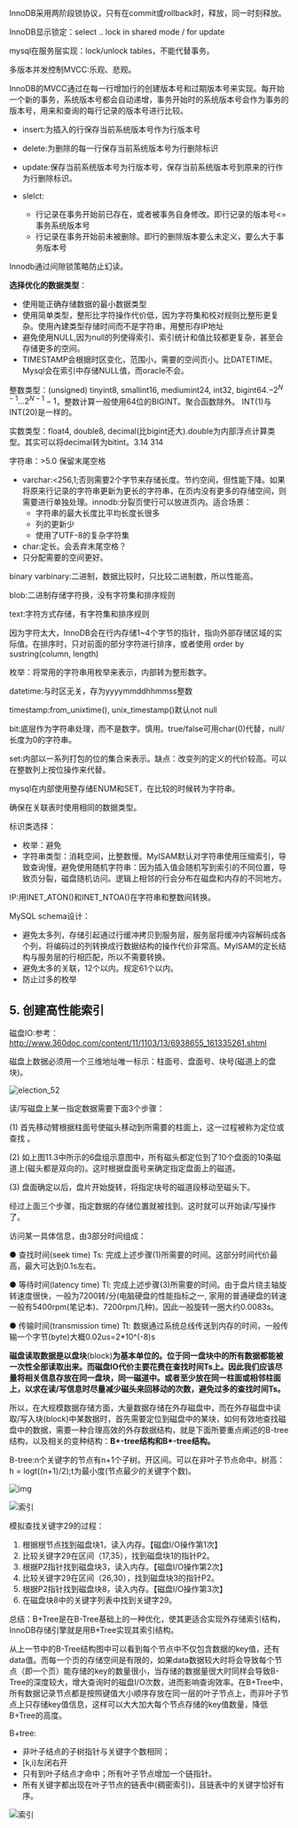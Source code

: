 

InnoDB采用两阶段锁协议，只有在commit或rollback时，释放，同一时刻释放。

InnoDB显示锁定：select .. lock in shared mode / for update

mysql在服务层实现：lock/unlock tables，不能代替事务。

多版本并发控制MVCC:乐观、悲观。

InnoDB的MVCC通过在每一行增加行的创建版本号和过期版本号来实现。每开始一个新的事务，系统版本号都会自动递增，事务开始时的系统版本号会作为事务的版本号，用来和查询的每行记录的版本号进行比较。

- insert:为插入的行保存当前系统版本号作为行版本号
- delete:为删除的每一行保存当前系统版本号为行删除标识
- update:保存当前系统版本号为行版本号，保存当前系统版本号到原来的行作为行删除标识。


- slelct:
  - 行记录在事务开始前已存在，或者被事务自身修改。即行记录的版本号<=事务系统版本号
  - 行记录在事务开始前未被删除。即行的删除版本要么未定义，要么大于事务版本号

Innodb通过间隙锁策略防止幻读。

**选择优化的数据类型**：

- 使用能正确存储数据的最小数据类型
- 使用简单类型，整形比字符操作代价低，因为字符集和校对规则比整形更复杂。使用內建类型存储时间而不是字符串，用整形存IP地址
- 避免使用NULL,因为null的列使得索引、索引统计和值比较都更复杂，甚至会存储更多的空间。
- TIMESTAMP会根据时区变化，范围小，需要的空间页小。比DATETIME。Mysql会在索引中存储NULL值，而oracle不会。

整数类型：(unsigned) tinyint8, smallint16, mediumint24, int32, bigint64.$-2^{N-1} ... 2^{N-1}-1$，整数计算一般使用64位的BIGINT。聚合函数除外。 INT(1)与INT(20)是一样的。

实数类型：float4, double8, decimal(比bigint还大).double为内部浮点计算类型。其实可以将decimal转为bitint。3.14 314

字符串：>5.0 保留末尾空格

- varchar:<256,1;否则需要2个字节来存储长度。节约空间，但性能下降。如果将原来行记录的字符串更新为更长的字符串，在页内没有更多的存储空间，则需要进行单独处理。innodb:分裂页使行可以放进页内。适合场景：
  - 字符串的最大长度比平均长度长很多
  - 列的更新少
  - 使用了UTF-8的复杂字符集
- char:定长。会丢弃末尾空格？
- 只分配需要的空间更好。

binary varbinary:二进制，数据比较时，只比较二进制数，所以性能高。

blob:二进制存储字符换，没有字符集和排序规则

text:字符方式存储，有字符集和排序规则

因为字符太大，InnoDB会在行内存储1~4个字节的指针，指向外部存储区域的实际值。在排序时，只对前面的部分字符进行排序，或者使用 order by sustring(column, length)

枚举：将常用的字符串用枚举来表示，内部转为整形数字。

datetime:与时区无关，存为yyyymmddhhmmss整数

timestamp:from_unixtime(), unix_timestamp()默认not null

bit:底层作为字符串处理，而不是数字。慎用。true/false可用char(0)代替，null/长度为0的字符串。

set:内部以一系列打包的位的集合来表示。缺点：改变列的定义的代价较高。可以在整数列上按位操作来代替。

mysql在内部使用整存储ENUM和SET，在比较的时候转为字符串。

确保在关联表时使用相同的数据类型。

标识类选择：

- 枚举：避免
- 字符串类型：消耗空间，比整数慢。MyISAM默认对字符串使用压缩索引，导致查询慢。避免使用随机字符串：因为插入值会随机写到索引的不同位置，导致页分裂，磁盘随机访问。逻辑上相邻的行会分布在磁盘和内存的不同地方。

IP:用INET_ATON()和INET_NTOA()在字符串和整数间转换。

MySQL schema设计：

- 避免太多列，存储引起通过行缓冲拷贝到服务层，服务层将缓冲内容解码成各个列，将编码过的列转换成行数据结构的操作代价非常高。MyISAM的定长结构与服务层的行相匹配，所以不需要转换。
- 避免太多的关联，12个以内。规定61个以内。
- 防止过多的枚举



## 5. 创建高性能索引

磁盘IO:参考：http://www.360doc.com/content/11/1103/13/6938655_161335261.shtml

磁盘上数据必须用一个三维地址唯一标示：柱面号、盘面号、块号(磁道上的盘块)。

![election_52](assets/Selection_529.png)

读/写磁盘上某一指定数据需要下面3个步骤：

(1)  首先移动臂根据柱面号使磁头移动到所需要的柱面上，这一过程被称为定位或查找 。

(2)  如上图11.3中所示的6盘组示意图中，所有磁头都定位到了10个盘面的10条磁道上(磁头都是双向的)。这时根据盘面号来确定指定盘面上的磁道。

(3) 盘面确定以后，盘片开始旋转，将指定块号的磁道段移动至磁头下。

经过上面三个步骤，指定数据的存储位置就被找到。这时就可以开始读/写操作了。

访问某一具体信息，由3部分时间组成：

● 查找时间(seek time) Ts: 完成上述步骤(1)所需要的时间。这部分时间代价最高，最大可达到0.1s左右。

● 等待时间(latency time) Tl: 完成上述步骤(3)所需要的时间。由于盘片绕主轴旋转速度很快，一般为7200转/分(电脑硬盘的性能指标之一, 家用的普通硬盘的转速一般有5400rpm(笔记本)、7200rpm几种)。因此一般旋转一圈大约0.0083s。

● 传输时间(transmission time) Tt: 数据通过系统总线传送到内存的时间，一般传输一个字节(byte)大概0.02us=2*10^(-8)s

**磁盘读取数据是以盘块**(block)**为基本单位的。**位于同一盘块中的所有数据都能被一次性全部读取出来。而磁盘IO代价主要花费在查找时间Ts上。因此我们应该尽量将相关信息存放在同一盘块，同一磁道中。或者至少放在同一柱面或相邻柱面上，以求在读/**写信息时尽量减少磁头来回移动的次数，避免过多的查找时间**Ts**。**

所以，在大规模数据存储方面，大量数据存储在外存磁盘中，而在外存磁盘中读取/写入块(block)中某数据时，首先需要定位到磁盘中的某块，如何有效地查找磁盘中的数据，需要一种合理高效的外存数据结构，就是下面所要重点阐述的B-tree结构，以及相关的变种结构：**B+-tree结构和B\*-tree结构。**



B-tree:n个关键字的节点有n+1个子树。开区间。可以在非叶子节点命中。树高：h = logt((n+1)/2);t为最小度(节点最少的关键字个数)。

![img](assets/8394323_13074405906V6Q.jpg)

![索引](assets/20160202204827368)

模拟查找关键字29的过程：

1. 根据根节点找到磁盘块1，读入内存。【磁盘I/O操作第1次】
2. 比较关键字29在区间（17,35），找到磁盘块1的指针P2。
3. 根据P2指针找到磁盘块3，读入内存。【磁盘I/O操作第2次】
4. 比较关键字29在区间（26,30），找到磁盘块3的指针P2。
5. 根据P2指针找到磁盘块8，读入内存。【磁盘I/O操作第3次】
6. 在磁盘块8中的关键字列表中找到关键字29。

总结：B+Tree是在B-Tree基础上的一种优化，使其更适合实现外存储索引结构，InnoDB存储引擎就是用B+Tree实现其索引结构。

从上一节中的B-Tree结构图中可以看到每个节点中不仅包含数据的key值，还有data值。而每一个页的存储空间是有限的，如果data数据较大时将会导致每个节点（即一个页）能存储的key的数量很小，当存储的数据量很大时同样会导致B-Tree的深度较大，增大查询时的磁盘I/O次数，进而影响查询效率。在B+Tree中，所有数据记录节点都是按照键值大小顺序存放在同一层的叶子节点上，而非叶子节点上只存储key值信息，这样可以大大加大每个节点存储的key值数量，降低B+Tree的高度。

B+tree:

- 非叶子结点的子树指针与关键字个数相同；
- [k,i)左闭右开
- 只有到叶子结点才命中；所有叶子节点增加一个链指针。
- 所有关键字都出现在叶子节点的链表中(稠密索引)，且链表中的关键字恰好有序。

![索引](assets/20160202205105560)







